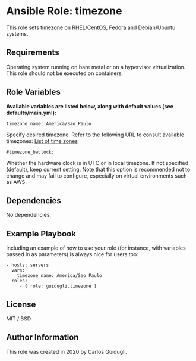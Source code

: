 Ansible Role: timezone
=========

This role sets timezone on RHEL/CentOS, Fedora and Debian/Ubuntu systems.

Requirements
------------

Operating system running on bare metal or on a hypervisor virtualization. This role should not be executed on containers.

Role Variables
--------------

**Available variables are listed below, along with default values (see defaults/main.yml):**

    timezone_name: America/Sao_Paulo

Specify desired timezone. Refer to the following URL to consult available timezones: [List of time zones](https://en.wikipedia.org/wiki/List_of_tz_database_time_zones)

    #timezone_hwclock: 

Whether the hardware clock is in UTC or in local timezone. If not specified (default), keep current setting.
Note that this option is recommended not to change and may fail to configure, especially on virtual environments such as AWS.


Dependencies
------------

No dependencies.

Example Playbook
----------------

Including an example of how to use your role (for instance, with variables passed in as parameters) is always nice for users too:

    - hosts: servers
      vars:
        timezone_name: America/Sao_Paulo
      roles:
         - { role: guidugli.timezone }

License
-------

MIT / BSD

Author Information
------------------

This role was created in 2020 by Carlos Guidugli.
